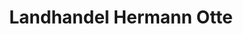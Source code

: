 ---
title: "Landhandel Hermann Otte"
url: /osterburg-altmark/landhandel-hermann-otte/
shop: Landwirtschaftlich
---